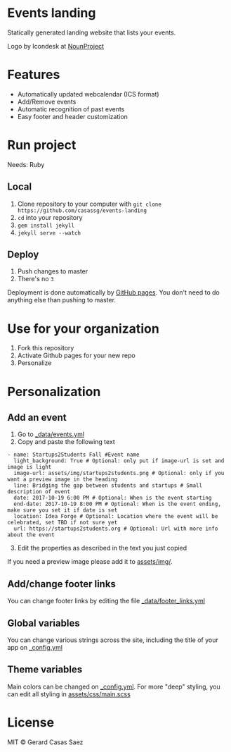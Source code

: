 
# Events landing

Statically generated landing website that lists your events.

Logo by Icondesk at [NounProject](https://thenounproject.com/search/?q=chip&i=1260497#)

# Features

- Automatically updated webcalendar (ICS format) 
- Add/Remove events
- Automatic recognition of past events
- Easy footer and header customization


# Run project

Needs: Ruby

## Local 

1. Clone repository to your computer with `git clone https://github.com/casassg/events-landing`
2. `cd` into your repository
3. `gem install jekyll`
4. `jekyll serve --watch`

## Deploy


1. Push changes to master
2. There's no `3`

Deployment is done automatically by [GitHub pages](https://pages.github.com/). You don't need to do anything else than pushing to master.

# Use for your organization

1. Fork this repository
2. Activate Github pages for your new repo
3. Personalize

# Personalization

## Add an event

1. Go to [_data/events.yml](_data/events.yml)
2. Copy and paste the following text
```
- name: Startups2Students Fall #Event name
  light_background: True # Optional: only put if image-url is set and image is light
  image-url: assets/img/startups2students.png # Optional: only if you want a preview image in the heading
  line: Bridging the gap between students and startups # Small description of event
  date: 2017-10-19 6:00 PM # Optional: When is the event starting
  end-date: 2017-10-19 8:00 PM # Optional: When is the event ending, make sure you set it if date is set
  location: Idea Forge # Optional: Location where the event will be celebrated, set TBD if not sure yet
  url: https://startups2students.org # Optional: Url with more info about the event

```
3. Edit the properties as described in the text you just copied

If you need a preview image please add it to [assets/img/](assets/img/). 

## Add/change footer links

You can change footer links by editing the file  [_data/footer_links.yml](_data/footer_links.yml)

## Global variables

You can change various strings across the site, including the title of your app on [_config.yml](_config.yml)

## Theme variables

Main colors can be changed on [_config.yml](_config.yml). For more "deep" styling, you can edit all styling in [assets/css/main.scss](assets/css/main.scss)



# License


MIT © Gerard Casas Saez
